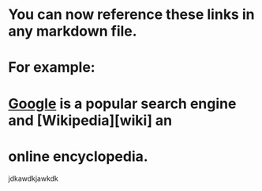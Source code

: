 # You can now reference these links in any markdown file.
# For example:
# [Google][google] is a popular search engine and [Wikipedia][wiki] an
# online encyclopedia.

[google]: http://www.google.com  "Google"
[rackspace]: http://www.rackspace.com "Rackspace"
[devsite]: http://developer.rackspace.com "Rackspace Developer Portal"

jdkawdkjawkdk